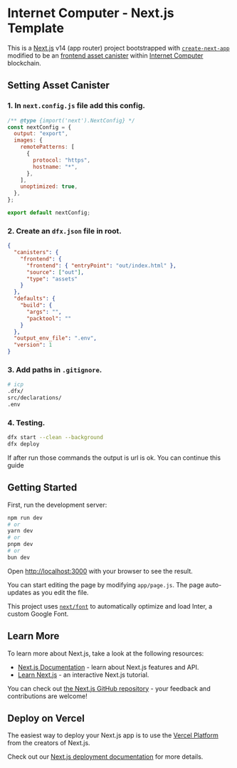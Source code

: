 # Internet Computer - Next.js Template

This is a [Next.js](https://nextjs.org/) v14 (app router) project bootstrapped with [`create-next-app`](https://github.com/vercel/next.js/tree/canary/packages/create-next-app) modified to be an [frontend asset canister](https://internetcomputer.org/docs/current/references/asset-canister) within [Internet Computer](https://internetcomputer.org/) blockchain.

## Setting Asset Canister

### 1. In `next.config.js` file add this config.

```javascript
/** @type {import('next').NextConfig} */
const nextConfig = {
  output: "export",
  images: {
    remotePatterns: [
      {
        protocol: "https",
        hostname: "*",
      },
    ],
    unoptimized: true,
  },
};

export default nextConfig;
```

### 2. Create an `dfx.json` file in root.

```json
{
  "canisters": {
    "frontend": {
      "frontend": { "entryPoint": "out/index.html" },
      "source": ["out"],
      "type": "assets"
    }
  },
  "defaults": {
    "build": {
      "args": "",
      "packtool": ""
    }
  },
  "output_env_file": ".env",
  "version": 1
}
```

### 3. Add paths in `.gitignore`.

```bash
# icp
.dfx/
src/declarations/
.env
```

### 4. Testing.

```bash
dfx start --clean --background
dfx deploy
```

If after run those commands the output is url is ok. You can continue this guide

## Getting Started

First, run the development server:

```bash
npm run dev
# or
yarn dev
# or
pnpm dev
# or
bun dev
```

Open [http://localhost:3000](http://localhost:3000) with your browser to see the result.

You can start editing the page by modifying `app/page.js`. The page auto-updates as you edit the file.

This project uses [`next/font`](https://nextjs.org/docs/basic-features/font-optimization) to automatically optimize and load Inter, a custom Google Font.

## Learn More

To learn more about Next.js, take a look at the following resources:

- [Next.js Documentation](https://nextjs.org/docs) - learn about Next.js features and API.
- [Learn Next.js](https://nextjs.org/learn) - an interactive Next.js tutorial.

You can check out [the Next.js GitHub repository](https://github.com/vercel/next.js/) - your feedback and contributions are welcome!

## Deploy on Vercel

The easiest way to deploy your Next.js app is to use the [Vercel Platform](https://vercel.com/new?utm_medium=default-template&filter=next.js&utm_source=create-next-app&utm_campaign=create-next-app-readme) from the creators of Next.js.

Check out our [Next.js deployment documentation](https://nextjs.org/docs/deployment) for more details.
